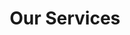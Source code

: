 ---
layout: services
title: Our Services
permalink: /services
intro_paragraph: >
    We can do loads of awesome stuff...

services:
    - icon: "ti-layout-tab-window "
      text: "Web Design"
    - icon: "ti-mobile"
      text: "Mobile Apps"
    - icon: "ti-camera"
      text: "Photography"
    - icon: "ti-ruler-pencil"
      text: "Print Design"
    - icon: "ti-settings"
      text: "Development"
    - icon: "ti-comments"
      text: "Consulting"

service-sections:
    - heading: "Development Services"
      title: "Machine Learning &amp; AI"
      image: "/assets/images/resize/md-image/desk-and-mac.jpg"
      body: "Machine learning is an application of artificial intelligence (AI) that provides systems the ability to automatically learn and improve from experience without being explicitly programmed. "

    - heading: "Creative Services"
      title: "Front-end Design &amp; Development"
      image: "/assets/images/resize/md-image/mac-desk.jpg"
      body: "Our outlook is a creative one and we work hard to develop relationships with our clients that foster collaboration and transparency. We thrive on challenges and we fully understand the relationship between user experience and user behaviour."

    - heading: "DevOps"
      title: "Cyber Security"
      image: "/assets/images/resize/md-image/services.jpg"
      body: "All aspects of cyber security are an important consideration. we can conduct a simulated attack on your site to identify any hidden areas of vulnerability."

---